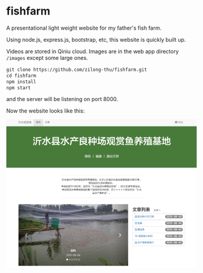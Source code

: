 # fishfarm
A presentational light weight website for my father's fish farm.

Using node.js, express.js, bootstrap, etc, this website is quickly built up.

Videos are stored in Qiniu cloud. Images are in the web app directory `/images` except some large ones.

```
git clone https://github.com/zilong-thu/fishfarm.git
cd fishfarm
npm install
npm start
```
and the server will be listening on port 8000.

Now the website looks like this:

![fish](/tmp/website-shot.jpg)
